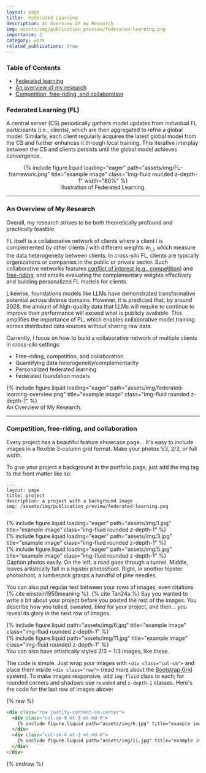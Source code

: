 ```yaml
---
layout: page
title:  Federated Learning
description: An Overview of my Research
img: assets/img/publication_preview/federated-learning.png
importance: 1
category: work
related_publications: true
---
```



### **Table of Contents**  
- [Federated learning](#FL)  
- [An overview of my research](#overview)
- [Competition, free-riding, and collaboration](#part1) 




### **Federated Learning (FL)**
<a id="FL"></a>  

A central server (CS) periodically gathers model updates from individual FL participants (i.e., clients), which are then aggregated to refne a global model. Similarly, each client regularly acquires the latest global model from the CS and further enhances it through local training. This iterative interplay between the CS and clients persists until the global model achieves convergence.

<div align="center">
<div class="row">
    <div class="col-sm mt-3 mt-md-0">
        {% include figure.liquid loading="eager" path="assets/img/FL-framework.png" title="example image" class="img-fluid rounded z-depth-1" width="80%" %}
    </div>
</div>
<div class="caption">
    Illustration of Federated Learning.
</div>
</div>

---

### **An Overview of My Research**
<a id="overview"></a>  

Overall, my research strives to be both theoretically profound and practically feasible. 



FL itself is a collaborative network of clients where a client $i$ is complemented by other clients $j$ with different weights $w_{i,j}$, which measure the data heterogeneity between clients. In cross-silo FL, clients are typically organizations or companies in the public or private sector. Such collaborative networks features [conflict of interest (e.g., competition)](https://en.wikipedia.org/wiki/Coopetition) and [free-riding]((https://en.wikipedia.org/wiki/Free-rider_problem)), and entails evaluating the complementary weights effectively and building personalized FL models for clients. 

Likewise, foundations models like LLMs have demonstrated transformative potential across diverse domains. However, it is predicted that, by around 2028, the amount of high-quality data that LLMs will require to continue to improve their performance will exceed what is publicly available. This  amplifies the importance of FL, which enables collaborative model training across distributed data sources without sharing raw data.


Currently, I focus on how to build a collaborative network of multiple clients in cross-silo settings:
<ul>
    <li>Free-riding, competition, and collaboration</li>
    <li>Quantifying data heterogeneity/complementarity</li>
    <li>Personalized federated learning</li>
    <li>Federated foundation models</li>
</ul>


<div class="row">
    <div class="col-sm mt-3 mt-md-0">
        {% include figure.liquid loading="eager" path="assets/img/federated-learning-overview.png" title="example image" class="img-fluid rounded z-depth-1" %}
    </div>
</div>
<div class="caption">
    An Overview of My Research.
</div>

---

### **Competition, free-riding, and collaboration**
<a id="part1"></a>  




Every project has a beautiful feature showcase page...
It's easy to include images in a flexible 3-column grid format.
Make your photos 1/3, 2/3, or full width.

To give your project a background in the portfolio page, just add the img tag to the front matter like so:

    ---
    layout: page
    title: project
    description: a project with a background image
    img: /assets/img/publication_preview/federated-learning.png
    ---

<div class="row">
    <div class="col-sm mt-3 mt-md-0">
        {% include figure.liquid loading="eager" path="assets/img/1.jpg" title="example image" class="img-fluid rounded z-depth-1" %}
    </div>
    <div class="col-sm mt-3 mt-md-0">
        {% include figure.liquid loading="eager" path="assets/img/3.jpg" title="example image" class="img-fluid rounded z-depth-1" %}
    </div>
    <div class="col-sm mt-3 mt-md-0">
        {% include figure.liquid loading="eager" path="assets/img/5.jpg" title="example image" class="img-fluid rounded z-depth-1" %}
    </div>
</div>
<div class="caption">
    Caption photos easily. On the left, a road goes through a tunnel. Middle, leaves artistically fall in a hipster photoshoot. Right, in another hipster photoshoot, a lumberjack grasps a handful of pine needles.
</div>


You can also put regular text between your rows of images, even citations {% cite einstein1950meaning %}. {% cite Tan24a %}
Say you wanted to write a bit about your project before you posted the rest of the images.
You describe how you toiled, sweated, _bled_ for your project, and then... you reveal its glory in the next row of images.

<div class="row justify-content-sm-center">
    <div class="col-sm-8 mt-3 mt-md-0">
        {% include figure.liquid path="assets/img/6.jpg" title="example image" class="img-fluid rounded z-depth-1" %}
    </div>
    <div class="col-sm-4 mt-3 mt-md-0">
        {% include figure.liquid path="assets/img/11.jpg" title="example image" class="img-fluid rounded z-depth-1" %}
    </div>
</div>
<div class="caption">
    You can also have artistically styled 2/3 + 1/3 images, like these.
</div>

The code is simple.
Just wrap your images with `<div class="col-sm">` and place them inside `<div class="row">` (read more about the <a href="https://getbootstrap.com/docs/4.4/layout/grid/">Bootstrap Grid</a> system).
To make images responsive, add `img-fluid` class to each; for rounded corners and shadows use `rounded` and `z-depth-1` classes.
Here's the code for the last row of images above:

{% raw %}

```html
<div class="row justify-content-sm-center">
  <div class="col-sm-8 mt-3 mt-md-0">
    {% include figure.liquid path="assets/img/6.jpg" title="example image" class="img-fluid rounded z-depth-1" %}
  </div>
  <div class="col-sm-4 mt-3 mt-md-0">
    {% include figure.liquid path="assets/img/11.jpg" title="example image" class="img-fluid rounded z-depth-1" %}
  </div>
</div>
```

{% endraw %}
